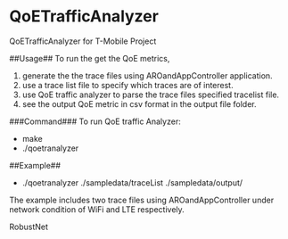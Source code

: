 QoETrafficAnalyzer
==================

QoETrafficAnalyzer for T-Mobile Project

##Usage##
To run the get the QoE metrics,

1. generate the the trace files using AROandAppController application. 
2. use a trace list file to specify which traces are of interest. 
3. use QoE traffic analyzer to parse the trace files specified tracelist file. 
4. see the output QoE metric in csv format in the output file folder. 

###Command###
To run QoE traffic Analyzer:
 * make
 * ./qoetranalyzer <trace list file name> <output file folder name>

##Example##
 * ./qoetranalyzer ./sampledata/traceList ./sampledata/output/

The example includes two trace files using AROandAppController under network condition of WiFi and LTE respectively.



RobustNet
